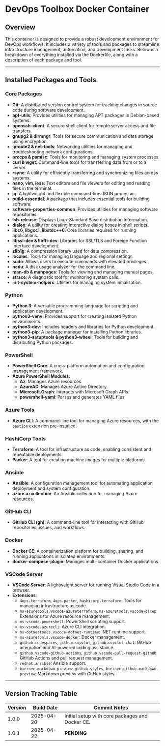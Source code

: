 # DevOps Toolbox Docker Container


## Overview

This container is designed to provide a robust development environment for DevOps workflows. It includes a variety of tools and packages to streamline infrastructure management, automation, and development tasks. Below is a breakdown of everything installed via the Dockerfile, along with a description of each package and tool.

---

## Installed Packages and Tools

### Core Packages
- **Git**: A distributed version control system for tracking changes in source code during software development.
- **apt-utils**: Provides utilities for managing APT packages in Debian-based systems.
- **openssh-client**: A secure shell client for remote server access and file transfers.
- **gnupg2 & dirmngr**: Tools for secure communication and data storage using encryption.
- **iproute2 & net-tools**: Networking utilities for managing and troubleshooting network configurations.
- **procps & psmisc**: Tools for monitoring and managing system processes.
- **curl & wget**: Command-line tools for transferring data from or to a server.
- **rsync**: A utility for efficiently transferring and synchronizing files across systems.
- **nano, vim, less**: Text editors and file viewers for editing and reading files in the terminal.
- **jq**: A lightweight and flexible command-line JSON processor.
- **build-essential**: A package that includes essential tools for building software.
- **software-properties-common**: Provides utilities for managing software repositories.
- **lsb-release**: Displays Linux Standard Base distribution information.
- **dialog**: A utility for creating interactive dialog boxes in shell scripts.
- **libc6, libgcc1, libstdc++6**: Core libraries required for running applications.
- **libssl-dev & libffi-dev**: Libraries for SSL/TLS and Foreign Function Interface development.
- **zlib1g**: A compression library used for data compression.
- **locales**: Tools for managing language and regional settings.
- **sudo**: Allows users to execute commands with elevated privileges.
- **ncdu**: A disk usage analyzer for the command line.
- **man-db & manpages**: Tools for viewing and managing manual pages.
- **strace**: A diagnostic tool for monitoring system calls.
- **init-system-helpers**: Utilities for managing system initialization.

### Python
- **Python 3**: A versatile programming language for scripting and application development.
- **python3-venv**: Provides support for creating isolated Python environments.
- **python3-dev**: Includes headers and libraries for Python development.
- **python3-pip**: A package manager for installing Python libraries.
- **python3-setuptools & python3-wheel**: Tools for building and distributing Python packages.

### PowerShell
- **PowerShell Core**: A cross-platform automation and configuration management framework.
- **Azure PowerShell Modules**:
  - **Az**: Manages Azure resources.
  - **AzureAD**: Manages Azure Active Directory.
  - **Microsoft.Graph**: Interacts with Microsoft Graph APIs.
  - **powershell-yaml**: Parses and generates YAML files.

### Azure Tools
- **Azure CLI**: A command-line tool for managing Azure resources, with the `bastion` extension pre-installed.

### HashiCorp Tools
- **Terraform**: A tool for infrastructure as code, enabling consistent and repeatable deployments.
- **Packer**: A tool for creating machine images for multiple platforms.

### Ansible
- **Ansible**: A configuration management tool for automating application deployment and system configuration.
- **azure.azcollection**: An Ansible collection for managing Azure resources.

### GitHub CLI
- **GitHub CLI (gh)**: A command-line tool for interacting with GitHub repositories, issues, and workflows.

### Docker
- **Docker CE**: A containerization platform for building, sharing, and running applications in isolated environments.
- **docker-compose-plugin**: Manages multi-container Docker applications.

### VSCode Server
- **VSCode Server**: A lightweight server for running Visual Studio Code in a browser.
- **Extensions**:
  - `4ops.terraform`, `4ops.packer`, `hashicorp.terraform`: Tools for managing infrastructure as code.
  - `ms-azuretools.vscode-azureterraform`, `ms-azuretools.vscode-bicep`: Extensions for Azure resource management.
  - `ms-vscode.powershell`: PowerShell scripting support.
  - `ms-vscode.azurecli`: Azure CLI integration.
  - `ms-dotnettools.vscode-dotnet-runtime`: .NET runtime support.
  - `ms-azuretools.vscode-docker`: Docker management.
  - `github.codespaces`, `github.copilot`, `github.copilot-chat`: GitHub integration and AI-powered coding assistance.
  - `github.vscode-github-actions`, `github.vscode-pull-request-github`: GitHub Actions and pull request management.
  - `redhat.ansible`: Ansible support.
  - `bierner.markdown-preview-github-styles`, `bierner.github-markdown-preview`: Markdown preview with GitHub styles.

---

## Version Tracking Table

| Version | Build Date   | Commit Notes                                   |
|---------|--------------|-----------------------------------------------|
| 1.0.0   | 2025-04-20   | Initial setup with core packages and Docker CE. |
| 1.0.1   | 2025-04-22   | **PENDING** |